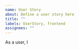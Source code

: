 ```yaml
---
name: User Story
about: Define a user story here
title: ""
labels: UserStory, frontend
assignees: ""
---
```


As a user, I
